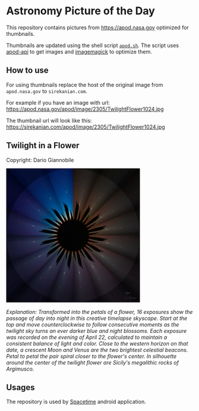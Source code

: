 # Astronomy Picture of the Day

This repository contains pictures from https://apod.nasa.gov optimized for thumbnails.

Thumbnails are updated using the shell script [`apod.sh`](apod.sh). The script
uses [apod-api](https://github.com/nasa/apod-api) to get images and [imagemagick](https://imagemagick.org) to
optimize them.

## How to use

For using thumbnails replace the host of the original image from `apod.nasa.gov` to `sirekanian.com`.

For example if you have an image with url:<br>
https://apod.nasa.gov/apod/image/2305/TwilightFlower1024.jpg

The thumbnail url will look like this:<br>
https://sirekanian.com/apod/image/2305/TwilightFlower1024.jpg

## Twilight in a Flower

Copyright: Dario Giannobile

[![the picture of the day][1]][2]

_Explanation: Transformed into the petals of a flower, 16 exposures show the passage of day into night in this creative timelapse skyscape. Start at the top and move counterclockwise to follow consecutive moments as the twilight sky turns an ever darker blue and night blossoms. Each exposure was recorded on the evening of April 22, calculated to maintain a consistent balance of light and color.  Close to the western horizon on that date, a crescent Moon and Venus are the two brightest celestial beacons. Petal to petal the pair spiral closer to the flower's center. In silhouette around the center of the twilight flower are Sicily's megalithic rocks of Argimusco._

## Usages

The repository is used by [Spacetime][3] android application.

[1]: image/2305/TwilightFlower1024.jpg

[2]: https://apod.nasa.gov/apod/image/2305/TwilightFlower1024.jpg

[3]: https://github.com/sirekanian/spacetime

